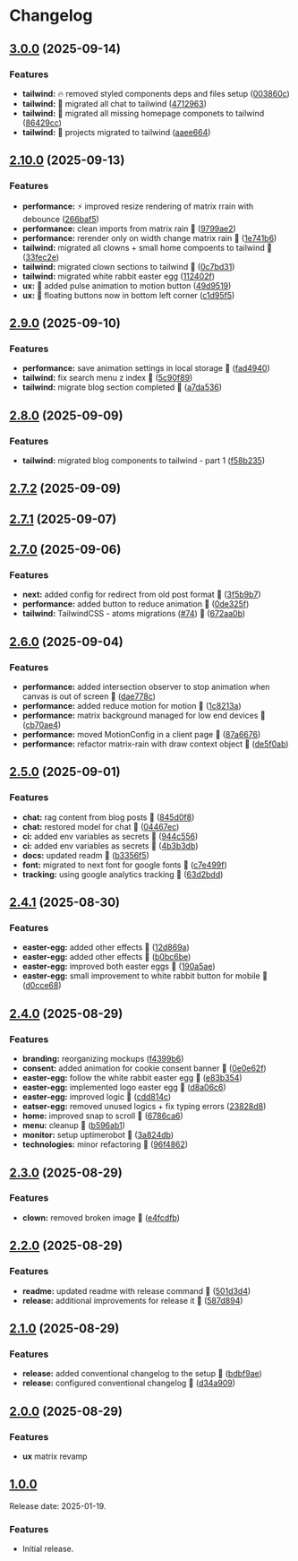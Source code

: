 # Changelog

## [3.0.0](https://github.com/chicio/chicio-blog/compare/v2.10.0...v3.0.0) (2025-09-14)

### Features

* **tailwind:** :fire: removed styled components deps and files setup ([003860c](https://github.com/chicio/chicio-blog/commit/003860ce3c5885bcb23ac0947848c55214ede761))
* **tailwind:** :lipstick: migrated all chat to tailwind ([4712963](https://github.com/chicio/chicio-blog/commit/4712963833242dbba511ad9edd4a4d11b3420207))
* **tailwind:** :lipstick: migrated all missing homepage componets to tailwind ([86429cc](https://github.com/chicio/chicio-blog/commit/86429ccec91ad84f84913c908e56a850690d1d04))
* **tailwind:** :lipstick: projects migrated to tailwind ([aaee664](https://github.com/chicio/chicio-blog/commit/aaee66432eabff48b1672813877d813d90e90401))

## [2.10.0](https://github.com/chicio/chicio-blog/compare/v2.9.0...v2.10.0) (2025-09-13)

### Features

* **performance:** :zap: improved resize rendering of matrix rrain with debounce ([266baf5](https://github.com/chicio/chicio-blog/commit/266baf5f9d0ae27379d8401e5827256ea0719263))
* **performance:** clean imports from matrix rain :rocket: ([9799ae2](https://github.com/chicio/chicio-blog/commit/9799ae2cd8024c6a76c23cca6f8cea998fd7be46))
* **performance:** rerender only on width change matrix rain :rocket: ([1e741b6](https://github.com/chicio/chicio-blog/commit/1e741b65cf1f1083d7ada7248565db559b793d77))
* **tailwind:** migrated all clowns + small home compoents to tailwind :rocket: ([33fec2e](https://github.com/chicio/chicio-blog/commit/33fec2e810d86a4a91b3bede7aff8e3c455ca841))
* **tailwind:** migrated clown sections to tailwind :rocket: ([0c7bd31](https://github.com/chicio/chicio-blog/commit/0c7bd317f2e8a8ef5148cd9a78116eda822431df))
* **tailwind:** migrated white rabbit easter egg ([112402f](https://github.com/chicio/chicio-blog/commit/112402fc9bff70aab5e2321ff9c613769c9bd485))
* **ux:** :lipstick: added pulse animation to motion button ([49d9519](https://github.com/chicio/chicio-blog/commit/49d95198bbb22499df2af9dcae5744be7b177312))
* **ux:** :lipstick: floating buttons now in bottom left corner ([c1d95f5](https://github.com/chicio/chicio-blog/commit/c1d95f5ee0baf6cf9f75a74b0d757e84f80399e7))

## [2.9.0](https://github.com/chicio/chicio-blog/compare/v2.8.0...v2.9.0) (2025-09-10)

### Features

* **performance:** save animation settings in local storage :rocket: ([fad4940](https://github.com/chicio/chicio-blog/commit/fad4940c7a3d92994d82fe4ccc4789a3bf14a2b6))
* **tailwind:** fix search menu z index :rocket: ([5c90f89](https://github.com/chicio/chicio-blog/commit/5c90f8931f21a922119b6e0555ffea6125a3d8f9))
* **tailwind:** migrate blog section completed :rocket: ([a7da536](https://github.com/chicio/chicio-blog/commit/a7da5367ae5ff09c084b92eb18f95020c3a08341))

## [2.8.0](https://github.com/chicio/chicio-blog/compare/v2.7.2...v2.8.0) (2025-09-09)

### Features

* **tailwind:** migrated blog components to tailwind - part 1 ([f58b235](https://github.com/chicio/chicio-blog/commit/f58b2353cc0af0a3fb5cb5fc2d9711142af7f7e5))

## [2.7.2](https://github.com/chicio/chicio-blog/compare/v2.7.1...v2.7.2) (2025-09-09)

## [2.7.1](https://github.com/chicio/chicio-blog/compare/v2.7.0...v2.7.1) (2025-09-07)

## [2.7.0](https://github.com/chicio/chicio-blog/compare/v2.6.0...v2.7.0) (2025-09-06)

### Features

* **next:** added config for redirect from old post format :rocket: ([3f5b9b7](https://github.com/chicio/chicio-blog/commit/3f5b9b7f86d3b3963c9c56eccea67834ea5e473e))
* **performance:** added button to reduce animation :rocket: ([0de325f](https://github.com/chicio/chicio-blog/commit/0de325fa4499566029bf5b1febcf557e7e04181b))
* **tailwind:** TailwindCSS  - atoms migrations ([#74](https://github.com/chicio/chicio-blog/issues/74)) :rocket: ([672aa0b](https://github.com/chicio/chicio-blog/commit/672aa0bf53784a549333147b04a61ff58a5c246c))

## [2.6.0](https://github.com/chicio/chicio-blog/compare/v2.5.0...v2.6.0) (2025-09-04)

### Features

* **performance:** added intersection observer to stop animation when canvas is out of screen :rocket: ([dae778c](https://github.com/chicio/chicio-blog/commit/dae778c4cd4eddf553edc30efacbe359bb9c8b19))
* **performance:** added reduce motion for motion :rocket: ([1c8213a](https://github.com/chicio/chicio-blog/commit/1c8213ab25cd1e09c7d2670d53e7a00f1f86ab73))
* **performance:** matrix background managed for low end devices :rocket: ([cb70ae4](https://github.com/chicio/chicio-blog/commit/cb70ae4612e8b9a13713599057a9d0f2faf1f2be))
* **performance:** moved MotionConfig in a client page :rocket: ([87a6676](https://github.com/chicio/chicio-blog/commit/87a667605f86a4bfe7f1400b8cf72bc4cacccd3b))
* **performance:** refactor matrix-rain with draw context object :rocket: ([de5f0ab](https://github.com/chicio/chicio-blog/commit/de5f0aba7320f5f5b006b3101168d8d89e6819c2))

## [2.5.0](https://github.com/chicio/chicio-blog/compare/v2.4.1...v2.5.0) (2025-09-01)

### Features

* **chat:** rag content from blog posts :rocket: ([845d0f8](https://github.com/chicio/chicio-blog/commit/845d0f82fa0dde4f6e392e73d101e93ebc1e0950))
* **chat:** restored model for chat :rocket: ([04467ec](https://github.com/chicio/chicio-blog/commit/04467ec55365eddd2f7939a55adff1eaf92b2cbc))
* **ci:** added env variables as secrets :rocket: ([944c556](https://github.com/chicio/chicio-blog/commit/944c556a6cb669c4928bc2b0daea0d5492a865d9))
* **ci:** added env variables as secrets :rocket: ([4b3b3db](https://github.com/chicio/chicio-blog/commit/4b3b3db22fd104e781dfb83bb39c0e8889124c19))
* **docs:** updated readm :rocket: ([b3356f5](https://github.com/chicio/chicio-blog/commit/b3356f5e43b91aea9910c44000eb6a4ed5781659))
* **font:** migrated to next font for google fonts :rocket: ([c7e499f](https://github.com/chicio/chicio-blog/commit/c7e499ff2e9bcd1cdb8c0207d332be11d6395e1d))
* **tracking:** using google analytics tracking :rocket: ([63d2bdd](https://github.com/chicio/chicio-blog/commit/63d2bdd7509d13258c64993728916a1b3bc08c35))

## [2.4.1](https://github.com/chicio/chicio-blog/compare/v2.4.0...v2.4.1) (2025-08-30)

### Features

* **easter-egg:** added other effects :rocket: ([12d869a](https://github.com/chicio/chicio-blog/commit/12d869a79de6860635bdbbccc0a61b2948f76d6f))
* **easter-egg:** added other effects :rocket: ([b0bc6be](https://github.com/chicio/chicio-blog/commit/b0bc6beb0b9e19fc00eff1f6e25e3902587887e0))
* **easter-egg:** improved both easter eggs :rocket: ([190a5ae](https://github.com/chicio/chicio-blog/commit/190a5ae25359adb60013cec0f84b845a57f86560))
* **easter-egg:** small improvement to white rabbit button for mobile :rocket: ([d0cce68](https://github.com/chicio/chicio-blog/commit/d0cce6846220f25eeea202c434618fd0b15cd489))

## [2.4.0](https://github.com/chicio/chicio-blog/compare/v2.3.0...v2.4.0) (2025-08-29)

### Features

* **branding:** reorganizing mockups ([f4399b6](https://github.com/chicio/chicio-blog/commit/f4399b6bc9a9e014811ae7484e70584c7f4a72b9))
* **consent:** added animation for cookie consent banner :rocket: ([0e0e62f](https://github.com/chicio/chicio-blog/commit/0e0e62f85fb7bac60cc1546e8e2f6ba9deaea99c))
* **easter-egg:** follow the white rabbit easter egg :rocket: ([e83b354](https://github.com/chicio/chicio-blog/commit/e83b35406e3c42a54cd1fc9179a67bad83fb9616))
* **easter-egg:** implemented logo easter egg :rocket: ([d8a06c6](https://github.com/chicio/chicio-blog/commit/d8a06c6888af618b22385429375bb031480320b8))
* **easter-egg:** improved logic :rocket: ([cdd814c](https://github.com/chicio/chicio-blog/commit/cdd814c6db14b08005691831085db6c8dff8b5ac))
* **eatser-egg:** removed unused logics + fix typing errors ([23828d8](https://github.com/chicio/chicio-blog/commit/23828d8c591f482add8c4f279987f8d7953b4bb8))
* **home:** improved snap to scroll :rocket: ([6786ca6](https://github.com/chicio/chicio-blog/commit/6786ca6b08c8ce7f0a060e35fb57a82129817e96))
* **menu:** cleanup :rocket: ([b596ab1](https://github.com/chicio/chicio-blog/commit/b596ab18897988a49fe3fb65969c6dd8b15855d6))
* **monitor:** setup uptimerobot :rocket: ([3a824db](https://github.com/chicio/chicio-blog/commit/3a824db83bc7a0ad1318a702afbec705d154dfdb))
* **technologies:** minor refactoring :rocket: ([96f4862](https://github.com/chicio/chicio-blog/commit/96f4862976b9c6c240d7976a6fc8d41dc7779615))

## [2.3.0](https://github.com/chicio/chicio-blog/compare/v2.2.0...v2.3.0) (2025-08-29)

### Features

* **clown:** removed broken image :rocket: ([e4fcdfb](https://github.com/chicio/chicio-blog/commit/e4fcdfbae3005d3937952172e1d4a1563de6d891))

## [2.2.0](https://github.com/chicio/chicio-blog/compare/v2.1.0...v2.2.0) (2025-08-29)

### Features

* **readme:** updated readme with release command :rocket: ([501d3d4](https://github.com/chicio/chicio-blog/commit/501d3d4f00f641bdae8587890315e2f2a150bb35))
* **release:** additional improvements for release it :rocket: ([587d894](https://github.com/chicio/chicio-blog/commit/587d8944f1fa2680da972d23390fd72d31724ae1))

## [2.1.0](https://github.com/chicio/chicio-blog/compare/v2.0.0...v2.1.0) (2025-08-29)

### Features

* **release:** added conventional changelog to the setup :rocket: ([bdbf9ae](https://github.com/chicio/chicio-blog/commit/bdbf9ae8ccd3befed12241a536b0d2a0ee440ef5))
* **release:** configured conventional changelog :rocket: ([d34a909](https://github.com/chicio/chicio-blog/commit/d34a909325c89e34d8f413564cc87e617ef72dcf))

## [2.0.0](https://github.com/chicio/chicio-blog/compare/v2.0.0...v2.1.0) (2025-08-29)

### Features

* **ux** matrix revamp

## [1.0.0](https://github.com/chicio/chicio-blog/releases/tag/v1.0.0)

Release date: 2025-01-19.

### Features

- Initial release.
